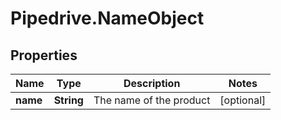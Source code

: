 # Pipedrive.NameObject

## Properties

Name | Type | Description | Notes
------------ | ------------- | ------------- | -------------
**name** | **String** | The name of the product | [optional] 


